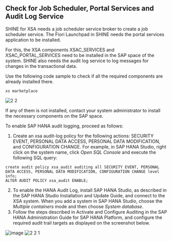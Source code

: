 ## Check for Job Scheduler, Portal Services and Audit Log Service
SHINE for XSA needs a job scheduler service broker to create a job scheduler service. The Fiori Launchpad in SHINE needs the portal services application to be installed. 

For this, the XSA components XSAC_SERVICES and XSAC_PORTAL_SERVICES need to be installed in the SAP space of the system. SHINE also needs the audit log service to log messages for changes in the transactional data. 

Use the following code sample to check if all the required components are already installed there.
```
xs marketplace 
```

![2 2](https://user-images.githubusercontent.com/43438237/123825163-f8a83c80-d8fe-11eb-89b4-314db00d21af.png)

If any of them is not installed, contact your system administrator to install the necessary components on the SAP space.

To enable SAP HANA audit logging, proceed as follows:
1.	Create an xsa audit-log policy for the following actions: SECURITY EVENT, PERSONAL DATA ACCESS, PERSONAL DATA MODIFICATION, and CONFIGURATION CHANGE. 
For example, in SAP HANA Studio, right click on the system name, click *Open SQL Console* and execute the following SQL query:
```
create audit policy xsa_audit auditing all SECURITY EVENT, PERSONAL DATA ACCESS, PERSONAL DATA MODIFICATION, CONFIGURATION CHANGE level info;
ALTER AUDIT POLICY xsa_audit ENABLE;
```
2.	To enable the HANA Audit Log, install SAP HANA Studio, as described in the SAP HANA Studio Installation and Update Guide, and connect to the XSA system. When you add a system in SAP HANA Studio, choose the *Multiple containers* mode and then choose *System database*.
3.	Follow the steps described in Activate and Configure Auditing in the SAP HANA Administration Guide for SAP HANA Platform, and configure the required audit trail targets as displayed on the screenshot below.

![image](https://user-images.githubusercontent.com/43438237/123833927-285b4280-d907-11eb-8d71-0d3e6ca1fbfe.png)
![2 2 1](https://user-images.githubusercontent.com/43438237/123834203-740dec00-d907-11eb-9716-b317e74e5d14.png)

